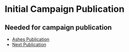 # Initial Campaign Publication

## Needed for campaign publication
- [Ashes Publication](phoenix-ashes-publication.md)
- [Next Publication](phoenix-next-publication.md)


